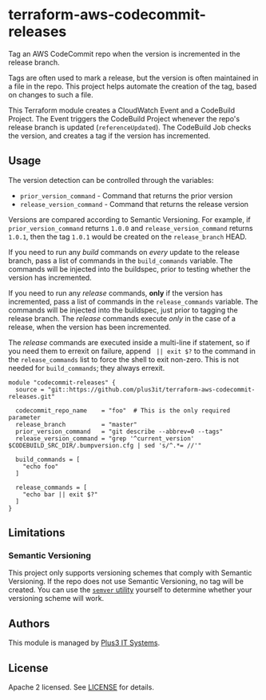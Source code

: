 # terraform-aws-codecommit-releases

Tag an AWS CodeCommit repo when the version is incremented in the release
branch.

Tags are often used to mark a release, but the version is often maintained in a
file in the repo. This project helps automate the creation of the tag, based on
changes to such a file.

This Terraform module creates a CloudWatch Event and a CodeBuild Project. The
Event triggers the CodeBuild Project whenever the repo's release branch is
updated (`referenceUpdated`). The CodeBuild Job checks the version, and creates
a tag if the version has incremented.

## Usage

The version detection can be controlled through the variables:

*   `prior_version_command` - Command that returns the prior version
*   `release_version_command` - Command that returns the release version

Versions are compared according to Semantic Versioning. For example, if
`prior_version_command` returns `1.0.0` and `release_version_command` returns
`1.0.1`, then the tag `1.0.1` would be created on the `release_branch` HEAD.

If you need to run any _build_ commands on _every_ update to the release
branch, pass a list of commands in the `build_commands` variable. The commands
will be injected into the buildspec, prior to testing whether the version has
incremented.

If you need to run any _release_ commands, **only** if the version has
incremented, pass a list of commands in the `release_commands` variable. The
commands will be injected into the buildspec, just prior to tagging the release
branch. The _release_ commands execute _only_ in the case of a release, when
the version has been incremented.

The _release_ commands are executed inside a multi-line if statement, so if you
need them to errexit on failure, append ` || exit $?` to the command in the
`release_commands` list to force the shell to exit non-zero. This is not
needed for `build_commands`; they always errexit.

```hcl
module "codecommit-releases" {
  source = "git::https://github.com/plus3it/terraform-aws-codecommit-releases.git"

  codecommit_repo_name    = "foo"  # This is the only required parameter
  release_branch          = "master"
  prior_version_command   = "git describe --abbrev=0 --tags"
  release_version_command = "grep '^current_version' $CODEBUILD_SRC_DIR/.bumpversion.cfg | sed 's/^.*= //'"

  build_commands = [
    "echo foo"
  ]

  release_commands = [
    "echo bar || exit $?"
  ]
}
```

## Limitations

### Semantic Versioning

This project only supports versioning schemes that comply with Semantic
Versioning. If the repo does not use Semantic Versioning, no tag will be
created. You can use the [`semver` utility][semver] yourself to determine
whether your versioning scheme will work.

[semver]: https://docs.npmjs.com/misc/semver

## Authors

This module is managed by [Plus3 IT Systems](https://github.com/plus3it).

## License

Apache 2 licensed. See [LICENSE](LICENSE) for details.

